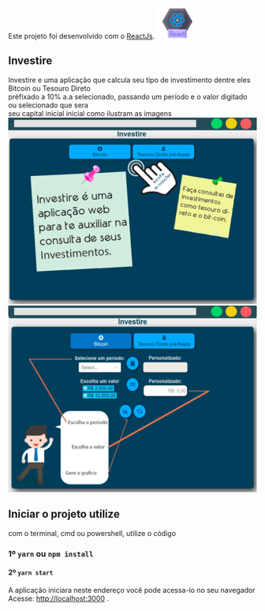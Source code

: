 Este projeto foi desenvolvido com o [ReactJs](https://github.com/facebook/create-react-app).
<img src="./docs/icons.png"/>
## Investire

Investire e uma aplicação que calcula seu tipo de investimento dentre eles Bitcoin ou Tesouro Direto <br />préfixado a 10% a.a selecionado, passando um período e o valor digitado ou selecionado que sera <br />seu capital inicial inicial como ilustram as imagens
  <a href="">
    <img src="./docs/image1.png"/>
    <img src="./docs/image2.png"/>
  </a>
## Iniciar o projeto utilize
com o terminal, cmd ou powershell, utilize o código 
### 1º `yarn` ou `npm install`
#### 2º `yarn start`

A aplicação iniciara neste endereço você pode acessa-lo no seu navegador Acesse: [http://localhost:3000](http://localhost:3000) .<br />
